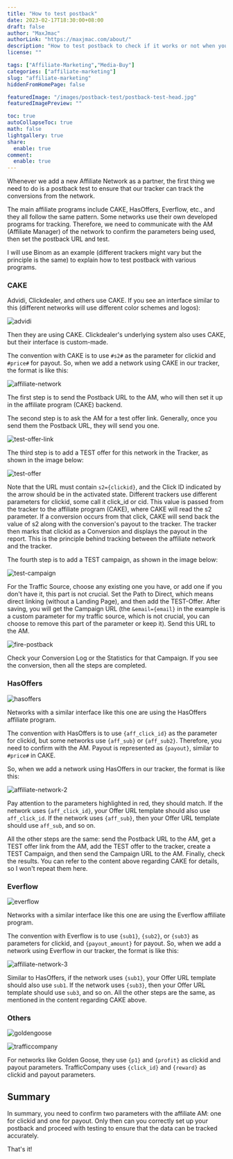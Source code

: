 ```yaml
---
title: "How to test postback"
date: 2023-02-17T18:30:00+08:00
draft: false
author: "MaxJmac"
authorLink: "https://maxjmac.com/about/"
description: "How to test postback to check if it works or not when you add a new affiliate network?"
license: ""

tags: ["Affiliate-Marketing","Media-Buy"]
categories: ["affiliate-marketing"]
slug: "affiliate-marketing"
hiddenFromHomePage: false

featuredImage: "/images/postback-test/postback-test-head.jpg"
featuredImagePreview: ""

toc: true
autoCollapseToc: true
math: false
lightgallery: true
share:
  enable: true
comment:
  enable: true
---
```

Whenever we add a new Affiliate Network as a partner, the first thing we need to do is a postback test to ensure that our tracker can track the conversions from the network.

The main affiliate programs include CAKE, HasOffers, Everflow, etc., and they all follow the same pattern. Some networks use their own developed programs for tracking. Therefore, we need to communicate with the AM (Affiliate Manager) of the network to confirm the parameters being used, then set the postback URL and test.

I will use Binom as an example (different trackers might vary but the principle is the same) to explain how to test postback with various programs.

### CAKE

Advidi, Clickdealer, and others use CAKE. If you see an interface similar to this (different networks will use different color schemes and logos):

![advidi](/images/postback-test/advidi.png)

Then they are using CAKE. Clickdealer's underlying system also uses CAKE, but their interface is custom-made.

The convention with CAKE is to use `#s2#` as the parameter for clickid and `#price#` for payout. So, when we add a network using CAKE in our tracker, the format is like this:

![affiliate-network](/images/postback-test/affiliate-network.png)

The first step is to send the Postback URL to the AM, who will then set it up in the affiliate program (CAKE) backend.

The second step is to ask the AM for a test offer link. Generally, once you send them the Postback URL, they will send you one.

![test-offer-link](/images/postback-test/test-offer-link.png)

The third step is to add a TEST offer for this network in the Tracker, as shown in the image below:

![test-offer](/images/postback-test/test-offer.png)

Note that the URL must contain `s2={clickid}`, and the Click ID indicated by the arrow should be in the activated state. Different trackers use different parameters for clickid, some call it click_id or cid. This value is passed from the tracker to the affiliate program (CAKE), where CAKE will read the s2 parameter. If a conversion occurs from that click, CAKE will send back the value of s2 along with the conversion's payout to the tracker. The tracker then marks that clickid as a Conversion and displays the payout in the report. This is the principle behind tracking between the affiliate network and the tracker.

The fourth step is to add a TEST campaign, as shown in the image below:

![test-campaign](/images/postback-test/test-campaign.png)

For the Traffic Source, choose any existing one you have, or add one if you don't have it, this part is not crucial. Set the Path to Direct, which means direct linking (without a Landing Page), and then add the TEST-Offer. After saving, you will get the Campaign URL (the `&email={email}` in the example is a custom parameter for my traffic source, which is not crucial, you can choose to remove this part of the parameter or keep it). Send this URL to the AM.

![fire-postback](/images/postback-test/fire-postback.png)

Check your Conversion Log or the Statistics for that Campaign. If you see the conversion, then all the steps are completed.

### HasOffers

![hasoffers](/images/postback-test/hasoffers.png)

Networks with a similar interface like this one are using the HasOffers affiliate program.

The convention with HasOffers is to use `{aff_click_id}` as the parameter for clickid, but some networks use `{aff_sub}` or `{aff_sub2}`. Therefore, you need to confirm with the AM. Payout is represented as `{payout}`, similar to `#price#` in CAKE.

So, when we add a network using HasOffers in our tracker, the format is like this:

![affiliate-network-2](/images/postback-test/affiliate-network-2.png)

Pay attention to the parameters highlighted in red, they should match. If the network uses `{aff_click_id}`, your Offer URL template should also use `aff_click_id`. If the network uses `{aff_sub}`, then your Offer URL template should use `aff_sub`, and so on.

All the other steps are the same: send the Postback URL to the AM, get a TEST offer link from the AM, add the TEST offer to the tracker, create a TEST Campaign, and then send the Campaign URL to the AM. Finally, check the results. You can refer to the content above regarding CAKE for details, so I won't repeat them here.

### Everflow

![everflow](/images/postback-test/everflow.png)

Networks with a similar interface like this one are using the Everflow affiliate program.

The convention with Everflow is to use `{sub1}`, `{sub2}`, or `{sub3}` as parameters for clickid, and `{payout_amount}` for payout. So, when we add a network using Everflow in our tracker, the format is like this:

![affiliate-network-3](/images/postback-test/affiliate-network-3.png)

Similar to HasOffers, if the network uses `{sub1}`, your Offer URL template should also use `sub1`. If the network uses `{sub3}`, then your Offer URL template should use `sub3`, and so on. All the other steps are the same, as mentioned in the content regarding CAKE above.

### Others

![goldengoose](/images/postback-test/goldengoose.png)

![trafficcompany](/images/postback-test/trafficcompany.png)

For networks like Golden Goose, they use `{p1}` and `{profit}` as clickid and payout parameters. TrafficCompany uses `{click_id}` and `{reward}` as clickid and payout parameters.

## Summary

In summary, you need to confirm two parameters with the affiliate AM: one for clickid and one for payout. Only then can you correctly set up your postback and proceed with testing to ensure that the data can be tracked accurately.

That's it!
